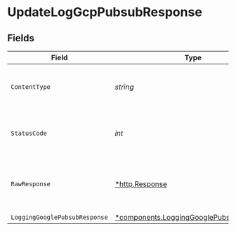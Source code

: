 # UpdateLogGcpPubsubResponse


## Fields

| Field                                                                                             | Type                                                                                              | Required                                                                                          | Description                                                                                       |
| ------------------------------------------------------------------------------------------------- | ------------------------------------------------------------------------------------------------- | ------------------------------------------------------------------------------------------------- | ------------------------------------------------------------------------------------------------- |
| `ContentType`                                                                                     | *string*                                                                                          | :heavy_check_mark:                                                                                | HTTP response content type for this operation                                                     |
| `StatusCode`                                                                                      | *int*                                                                                             | :heavy_check_mark:                                                                                | HTTP response status code for this operation                                                      |
| `RawResponse`                                                                                     | [*http.Response](https://pkg.go.dev/net/http#Response)                                            | :heavy_minus_sign:                                                                                | Raw HTTP response; suitable for custom response parsing                                           |
| `LoggingGooglePubsubResponse`                                                                     | [*components.LoggingGooglePubsubResponse](../../models/components/logginggooglepubsubresponse.md) | :heavy_minus_sign:                                                                                | OK                                                                                                |